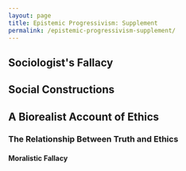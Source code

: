 ```yaml
---
layout: page
title: Epistemic Progressivism: Supplement
permalink: /epistemic-progressivism-supplement/
---
```


## Sociologist's Fallacy

## Social Constructions

## A Biorealist Account of Ethics

### The Relationship Between Truth and Ethics

#### Moralistic Fallacy
